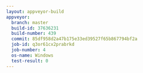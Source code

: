 ```yaml
---
layout: appveyor-build
appveyor:
  branch: master
  build-id: 37636231
  build-number: 439
  commit: 85df958d2a47b175e33ed39527f65b867794bf2a
  job-id: q3or61cx2prabrkd
  job-number: 4
  os-name: Windows
  test-result: 0
---
```

